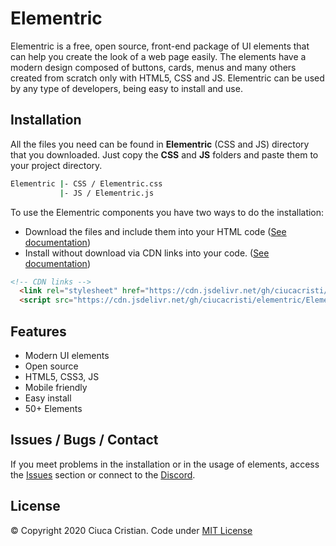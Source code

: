# Elementric

Elementric is a free, open source, front-end package of UI elements that can help you create the look of a web page easily. The elements have a modern design composed of buttons, cards, menus and many others created from scratch only with HTML5, CSS and JS. Elementric can be used by any type of developers, being easy to install and use.


## Installation

All the files you need can be found in **Elementric** (CSS and JS) directory that you downloaded. Just copy the **CSS** and **JS** folders and paste them to your project directory.

```bash
Elementric |- CSS / Elementric.css
           |- JS / Elementric.js
```

To use the Elementric components you have two ways to do the installation:
* Download the files and include them into your HTML code ([See documentation](https://ciucacristi.github.io/elementric/installation.html))
* Install without download via CDN links into your code. ([See documentation](https://ciucacristi.github.io/elementric/installation.html#how-to-install))

```HTML
<!-- CDN links -->
  <link rel="stylesheet" href="https://cdn.jsdelivr.net/gh/ciucacristi/elementric/Elementric/css/elementric.css"> <!-- CSS -->
  <script src="https://cdn.jsdelivr.net/gh/ciucacristi/elementric/Elementric/js/elementric.js"></script> <!-- JavaScript -->
```

## Features

* Modern UI elements
* Open source
* HTML5, CSS3, JS
* Mobile friendly
* Easy install
* 50+ Elements

## Issues / Bugs / Contact

If you meet problems in the installation or in the usage of elements, access the [Issues](https://github.com/ciucacristi/elementric/issues) section or connect to the [Discord](https://discord.gg/GvVQvRj).

## License
© Copyright 2020 Ciuca Cristian. Code under [MIT License](https://github.com/ciucacristi/elementric/blob/master/LICENSE)